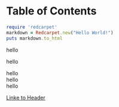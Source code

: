 # Table of Contents









```ruby
require 'redcarpet'
markdown = Redcarpet.new("Hello World!")
puts markdown.to_html
```

<div style="page-break-after: always;"></div>



hello









<div style="page-break-after: always;"></div>

hello

<div style="page-break-after: always;"></div>
hello

<div style="page-break-after: always;"></div>
hello

<div style="page-break-after: always;"></div>
hello






[Linke to Header](#table-of-contents)
